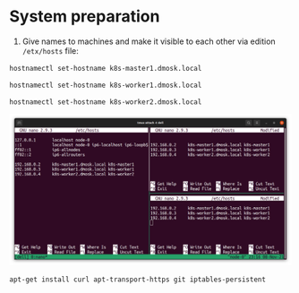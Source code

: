 # System preparation

1. Give names to machines and make it visible to each other via edition `/etx/hosts` file:

```
hostnamectl set-hostname k8s-master1.dmosk.local
```
```
hostnamectl set-hostname k8s-worker1.dmosk.local
```
```
hostnamectl set-hostname k8s-worker2.dmosk.local
```

![img.png](img/hosts_edit.png)

```
apt-get install curl apt-transport-https git iptables-persistent
```